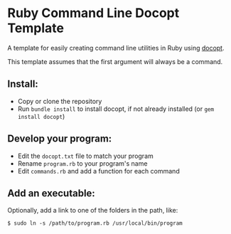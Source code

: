 Ruby Command Line Docopt Template
=================================

A template for easily creating command line utilities in Ruby using
[docopt](http://docopt.org/).

This template assumes that the first argument will always be a 
command.


Install:
--------

- Copy or clone the repository
- Run `bundle install` to install docopt, if not already installed 
  (or `gem install docopt`)


Develop your program:
---------------------

- Edit the `docopt.txt` file to match your program
- Rename `program.rb` to your program's name
- Edit `commands.rb` and add a function for each command


Add an executable:
------------------

Optionally, add a link to one of the folders in the path, like:

	$ sudo ln -s /path/to/program.rb /usr/local/bin/program


